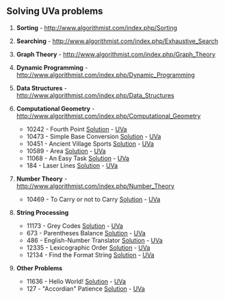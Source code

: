 Solving UVa problems
------
1. **Sorting** - http://www.algorithmist.com/index.php/Sorting

2. **Searching** - http://www.algorithmist.com/index.php/Exhaustive_Search

3. **Graph Theory** - http://www.algorithmist.com/index.php/Graph_Theory

4. **Dynamic Programming** - http://www.algorithmist.com/index.php/Dynamic_Programming

5. **Data Structures** - http://www.algorithmist.com/index.php/Data_Structures

6. **Computational Geometry** - http://www.algorithmist.com/index.php/Computational_Geometry
	* 10242 - Fourth Point [Solution](https://github.com/wmaq/UVa/tree/master/Fourth%20Point) - [UVa](http://uva.onlinejudge.org/index.php?option=onlinejudge&page=show_problem&problem=1183)
	* 10473 - Simple Base Conversion [Solution](https://github.com/wmaq/UVa/tree/master/Simple%20Base%20Conversion) - [UVa](http://uva.onlinejudge.org/index.php?option=com_onlinejudge&Itemid=8&page=show_problem&problem=1414)
	* 10451 - Ancient Village Sports [Solution](https://github.com/wmaq/UVa/tree/master/Ancient%20Village%20Sports) - [UVa](http://uva.onlinejudge.org/index.php?option=com_onlinejudge&Itemid=8&page=show_problem&problem=1392)
	* 10589 - Area [Solution](https://github.com/wmaq/UVa/tree/master/Area) - [UVa](http://uva.onlinejudge.org/index.php?option=onlinejudge&page=show_problem&problem=1530)
	* 11068 - An Easy Task [Solution](https://github.com/wmaq/UVa/tree/master/Easy%20Task) - [UVa](http://uva.onlinejudge.org/index.php?option=onlinejudge&page=show_problem&problem=2009)
	* 184 - Laser Lines [Solution](https://github.com/wmaq/UVa/tree/master/Laser%20Lines) - [UVa](http://uva.onlinejudge.org/index.php?option=com_onlinejudge&Itemid=8&page=show_problem&problem=120)

7. **Number Theory** - http://www.algorithmist.com/index.php/Number_Theory
	* 10469 - To Carry or not to Carry [Solution](https://github.com/wmaq/UVa/tree/master/Carry%20or%20not%20to%20carry) - [UVa](http://uva.onlinejudge.org/index.php?option=onlinejudge&page=show_problem&problem=1410)
	
8. **String Processing**
	* 11173 - Grey Codes [Solution](https://github.com/wmaq/UVa/tree/master/Grey%20Codes) - [UVa](http://uva.onlinejudge.org/index.php?option=onlinejudge&page=show_problem&problem=2114)
	* 673 - Parentheses Balance [Solution](https://github.com/wmaq/UVa/tree/master/ParenthesesBalance) - [UVa](http://uva.onlinejudge.org/index.php?option=com_onlinejudge&Itemid=8&page=show_problem&problem=614)
	* 486 - English-Number Translator [Solution](https://github.com/wmaq/UVa/tree/master/English-Number%20Translator) - [UVa](http://uva.onlinejudge.org/index.php?option=com_onlinejudge&Itemid=8&page=show_problem&problem=427)
	* 12335 - Lexicographic Order [Solution](https://github.com/wmaq/UVa/tree/master/Lexicographic%20Order) - [UVa](http://uva.onlinejudge.org/index.php?option=com_onlinejudge&Itemid=8&page=show_problem&problem=3757)
	* 12134 - Find the Format String [Solution](https://github.com/wmaq/UVa/tree/master/Find%20the%20Format%20String) - [UVa](http://uva.onlinejudge.org/index.php?option=com_onlinejudge&Itemid=8&page=show_problem&problem=3286)

9. **Other Problems**
	* 11636 - Hello World! [Solution](https://github.com/wmaq/UVa/tree/master/Hello%20World!) - [UVa](http://uva.onlinejudge.org/index.php?option=onlinejudge&page=show_problem&problem=2683)
	* 127 - "Accordian" Patience [Solution](https://github.com/wmaq/UVa/tree/master/Accordian%20Patience) - [UVa](http://uva.onlinejudge.org/index.php?option=com_onlinejudge&Itemid=8&page=show_problem&problem=63)